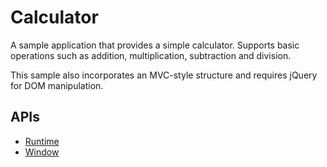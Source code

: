 # Calculator

A sample application that provides a simple calculator. Supports basic
operations such as addition, multiplication, subtraction and division.

This sample also incorporates an MVC-style structure and requires jQuery for
DOM manipulation.

## APIs

* [Runtime](http://developer.chrome.com/trunk/apps/app.runtime.html)
* [Window](http://developer.chrome.com/trunk/apps/app.window.html)
